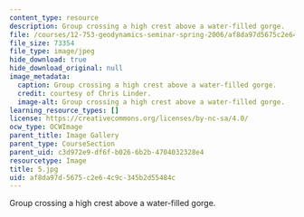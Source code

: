 ```yaml
---
content_type: resource
description: Group crossing a high crest above a water-filled gorge.
file: /courses/12-753-geodynamics-seminar-spring-2006/af8da97d5675c2e64c9c345b2d55484c_5.jpg
file_size: 73354
file_type: image/jpeg
hide_download: true
hide_download_original: null
image_metadata:
  caption: Group crossing a high crest above a water-filled gorge.
  credit: courtesy of Chris Linder.
  image-alt: Group crossing a high crest above a water-filled gorge.
learning_resource_types: []
license: https://creativecommons.org/licenses/by-nc-sa/4.0/
ocw_type: OCWImage
parent_title: Image Gallery
parent_type: CourseSection
parent_uid: c3d972e9-df6f-b026-6b2b-4704032328e4
resourcetype: Image
title: 5.jpg
uid: af8da97d-5675-c2e6-4c9c-345b2d55484c
---
```

Group crossing a high crest above a water-filled gorge.
